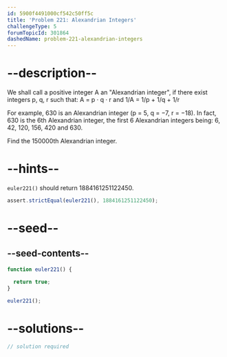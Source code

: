 ```yaml
---
id: 5900f4491000cf542c50ff5c
title: 'Problem 221: Alexandrian Integers'
challengeType: 5
forumTopicId: 301864
dashedName: problem-221-alexandrian-integers
---
```


# --description--

We shall call a positive integer A an "Alexandrian integer", if there exist integers p, q, r such that: A = p · q · r and 1/A = 1/p + 1/q + 1/r

<!-- TODO Use MathJax -->

For example, 630 is an Alexandrian integer (p = 5, q = −7, r = −18). In fact, 630 is the 6th Alexandrian integer, the first 6 Alexandrian integers being: 6, 42, 120, 156, 420 and 630.

Find the 150000th Alexandrian integer.

# --hints--

`euler221()` should return 1884161251122450.

```js
assert.strictEqual(euler221(), 1884161251122450);
```

# --seed--

## --seed-contents--

```js
function euler221() {

  return true;
}

euler221();
```

# --solutions--

```js
// solution required
```